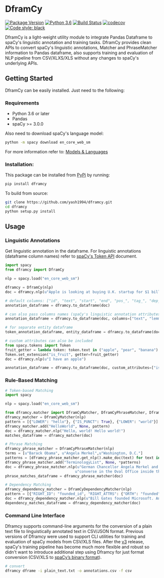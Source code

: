 # DframCy

[![Package Version](https://img.shields.io/pypi/v/dframcy.svg?&service=github)](https://pypi.python.org/pypi/dframcy/)
[![Python 3.6](https://img.shields.io/badge/python-3.6-blue.svg)](https://www.python.org/downloads/release/python-360/)
[![Build Status](https://travis-ci.org/yash1994/dframcy.svg?branch=master)](https://travis-ci.org/yash1994/dframcy) 
[![codecov](https://codecov.io/gh/yash1994/dframcy/branch/master/graph/badge.svg)](https://codecov.io/gh/yash1994/dframcy)
[![Code style: black](https://img.shields.io/badge/code%20style-black-000000.svg)](https://github.com/ambv/black)

DframCy is a light-weight utility module to integrate Pandas Dataframe to spaCy's linguistic annotation and training tasks. DframCy provides clean APIs to convert spaCy's linguistic annotations, Matcher and PhraseMatcher information to Pandas dataframe, also supports training and evaluation of NLP pipeline from CSV/XLXS/XLS without any changes to spaCy's underlying APIs.

## Getting Started

DframCy can be easily installed. Just need to the following:

### Requirements

* Python 3.6 or later
* Pandas
* spaCy >= 3.0.0

Also need to download spaCy's language model:

```bash
python -m spacy download en_core_web_sm
```

For more information refer to: [Models & Languages](https://spacy.io/usage/models)

### Installation:

This package can be installed from [PyPi](https://pypi.org/project/dframcy/) by running:

```bash
pip install dframcy
```

To build from source:

```bash
git clone https://github.com/yash1994/dframcy.git
cd dframcy
python setup.py install
```

## Usage

### Linguistic Annotations

Get linguistic annotation in the dataframe. For linguistic annotations (dataframe column names) refer to [spaCy's Token API](https://spacy.io/api/token) document.

```python
import spacy
from dframcy import DframCy

nlp = spacy.load("en_core_web_sm")

dframcy = DframCy(nlp)
doc = dframcy.nlp(u"Apple is looking at buying U.K. startup for $1 billion")

# default columns: ["id", "text", "start", "end", "pos_", "tag_", "dep_", "head", "ent_type_"]
annotation_dataframe = dframcy.to_dataframe(doc)

# can also pass columns names (spaCy's linguistic annotation attributes)
annotation_dataframe = dframcy.to_dataframe(doc, columns=["text", "lemma_", "lower_", "is_punct"])

# for separate entity dataframe
token_annotation_dataframe, entity_dataframe = dframcy.to_dataframe(doc, separate_entity_dframe=True)

# custom attributes can also be included
from spacy.tokens import Token
fruit_getter = lambda token: token.text in ("apple", "pear", "banana")
Token.set_extension("is_fruit", getter=fruit_getter)
doc = dframcy.nlp(u"I have an apple")

annotation_dataframe = dframcy.to_dataframe(doc, custom_attributes=["is_fruit"])
```

### Rule-Based Matching

```python
# Token-based Matching
import spacy

nlp = spacy.load("en_core_web_sm")

from dframcy.matcher import DframCyMatcher, DframCyPhraseMatcher, DframCyDependencyMatcher
dframcy_matcher = DframCyMatcher(nlp)
pattern = [{"LOWER": "hello"}, {"IS_PUNCT": True}, {"LOWER": "world"}]
dframcy_matcher.add("HelloWorld", None, pattern)
doc = dframcy_matcher.nlp("Hello, world! Hello world!")
matches_dataframe = dframcy_matcher(doc)

# Phrase Matching
dframcy_phrase_matcher = DframCyPhraseMatcher(nlp)
terms = [u"Barack Obama", u"Angela Merkel",u"Washington, D.C."]
patterns = [dframcy_phrase_matcher.get_nlp().make_doc(text) for text in terms]
dframcy_phrase_matcher.add("TerminologyList", None, *patterns)
doc = dframcy_phrase_matcher.nlp(u"German Chancellor Angela Merkel and US President Barack Obama "
                                u"converse in the Oval Office inside the White House in Washington, D.C.")
phrase_matches_dataframe = dframcy_phrase_matcher(doc)

# Dependency Matching
dframcy_dependency_matcher = DframCyDependencyMatcher(nlp)
pattern = [{"RIGHT_ID": "founded_id", "RIGHT_ATTRS": {"ORTH": "founded"}}]
doc = dframcy_dependency_matcher.nlp(u"Bill Gates founded Microsoft. And Elon Musk founded SpaceX")
dependency_matches_dataframe = dframcy_dependency_matcher(doc)
```

### Command Line Interface

Dframcy supports command-line arguments for the conversion of a plain text file to linguistically annotated text in CSV/JSON format.
Previous versions of Dframcy were used to support CLI utilities for training and evaluation of spaCy models from CSV/XLS files.
After the [v3](https://spacy.io/usage/v3) release, spaCy's training pipeline has become much more flexible and robust so didn't want to introduce additional
step using Dframcy for just format conversion (CSV/XLS to [spaCy’s binary format](https://spacy.io/api/data-formats#binary-training)).

```bash
# convert
dframcy dframe -i plain_text.txt -o annotations.csv -f csv
```
